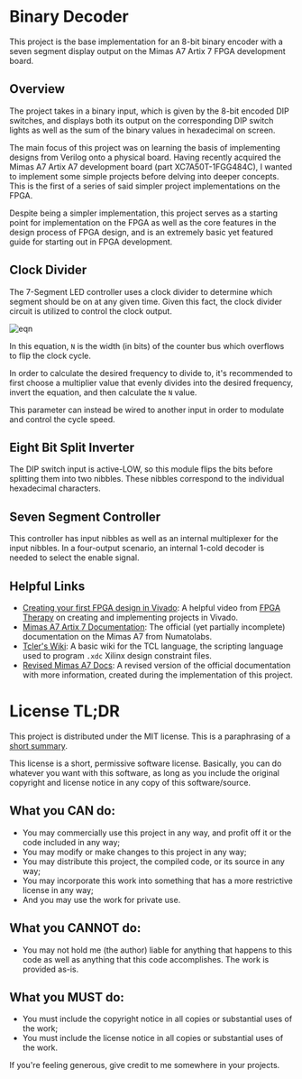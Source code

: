 # Binary Decoder

This project is the base implementation for an 8-bit binary encoder with a seven
segment display output on the Mimas A7 Artix 7 FPGA development board.

## Overview

The project takes in a binary input, which is given by the 8-bit encoded DIP
switches, and displays both its output on the corresponding DIP switch lights as
well as the sum of the binary values in hexadecimal on screen.

The main focus of this project was on learning the basis of implementing designs
from Verilog onto a physical board. Having recently acquired the Mimas A7 Artix
A7 development board (part XC7A50T-1FGG484C), I wanted to implement some simple
projects before delving into deeper concepts. This is the first of a series of
said simpler project implementations on the FPGA.

Despite being a simpler implementation, this project serves as a starting point
for implementation on the FPGA as well as the core features in the design
process of FPGA design, and is an extremely basic yet featured guide for
starting out in FPGA development.

## Clock Divider

The 7-Segment LED controller uses a clock divider to determine which segment
should be on at any given time. Given this fact, the clock divider circuit is
utilized to control the clock output.

![eqn](https://latex2png.com/pngs/9e37525874b6347c29e439bbb3901a50.png)

In this equation, `N` is the width (in bits) of the counter bus which overflows
to flip the clock cycle.

In order to calculate the desired frequency to divide to, it's recommended to
first choose a multiplier value that evenly divides into the desired frequency,
invert the equation, and then calculate the `N` value.

This parameter can instead be wired to another input in order to modulate and
control the cycle speed.

## Eight Bit Split Inverter

The DIP switch input is active-LOW, so this module flips the bits before
splitting them into two nibbles. These nibbles correspond to the individual
hexadecimal characters.

## Seven Segment Controller

This controller has input nibbles as well as an internal multiplexer for the
input nibbles. In a four-output scenario, an internal 1-cold decoder is needed
to select the enable signal.

## Helpful Links

-   [Creating your first FPGA design in Vivado](https://www.youtube.com/watch?v=BBtD4PCXqlE):
    A helpful video from
    [FPGA Therapy](https://www.youtube.com/channel/UCC6U6pSgQ4beDi7iDhOAtEQ) on
    creating and implementing projects in Vivado.
-   [Mimas A7 Artix 7 Documentation](https://numato.com/docs/mimas-artix-7-fpga-development-board-with-ddr-sdram-and-gigabit-ethernet/):
    The official (yet partially incomplete) documentation on the Mimas A7 from
    Numatolabs.
-   [Tcler's Wiki](https://wiki.tcl-lang.org/): A basic wiki for the TCL
    language, the scripting language used to program `.xdc` Xilinx design
    constraint files.
-   [Revised Mimas A7 Docs](https://sharmavins23.github.io/Mimas-A7-Artix-7-Documentation/):
    A revised version of the official documentation with more information,
    created during the implementation of this project.

# License TL;DR

This project is distributed under the MIT license. This is a paraphrasing of a
[short summary](https://tldrlegal.com/license/mit-license).

This license is a short, permissive software license. Basically, you can do
whatever you want with this software, as long as you include the original
copyright and license notice in any copy of this software/source.

## What you CAN do:

-   You may commercially use this project in any way, and profit off it or the
    code included in any way;
-   You may modify or make changes to this project in any way;
-   You may distribute this project, the compiled code, or its source in any
    way;
-   You may incorporate this work into something that has a more restrictive
    license in any way;
-   And you may use the work for private use.

## What you CANNOT do:

-   You may not hold me (the author) liable for anything that happens to this
    code as well as anything that this code accomplishes. The work is provided
    as-is.

## What you MUST do:

-   You must include the copyright notice in all copies or substantial uses of
    the work;
-   You must include the license notice in all copies or substantial uses of the
    work.

If you're feeling generous, give credit to me somewhere in your projects.
